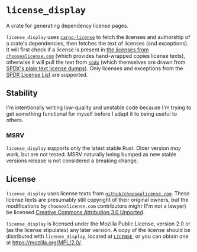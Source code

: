 # `license_display`

A crate for generating dependency license pages.

`license_display` uses [`cargo-license`](https://crates.io/crates/cargo-license)
to fetch the licenses and authorship of a crate's dependencies,
then fetches the text of licenses (and exceptions).
It will first check if a license is present in [the licenses from `choosealicense.com`](https://github.com/github/choosealicense.com/tree/gh-pages/_licenses)
(which provides hand-wrapped copies license texts),
otherwise it will pull the text from [`spdx`](https://crates.io/crates/spdx)
(which themselves are drawn from [SPDX's plain text license dumps](https://github.com/spdx/license-list-data/tree/main/text)).
Only licenses and exceptions from the [SPDX License List](https://spdx.org/licenses) are supported.

## Stability

I'm intentionally writing low-quality and unstable code
because I'm trying to get something functional for myself
before I adapt it to being useful to others.

### MSRV

`license_display` supports only the latest stable Rust.
Older version _may_ work, but are not tested.
MSRV naturally being bumped as new stable versions release
is not considered a breaking change.

## License

`license_display` uses license texts from [`github/choosealicense.com`](https://github.com/github/choosealicense.com).
These license texts are presumably still copyright of their original owners,
but the modifications by `choosealicense.com` contributors might (I'm not a lawyer) be licensed [Creative Commons Attribution 3.0 Unported](https://creativecommons.org/licenses/by/3.0/).

`license_display` is licensed under the Mozilla Public License,
version 2.0 or (as the license stipulates) any later version.
A copy of the license should be distributed with `license_display`,
located at [`LICENSE`](./LICENSE),
or you can obtain one at
<https://mozilla.org/MPL/2.0/>.
